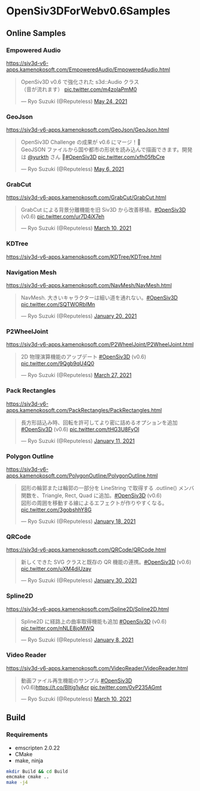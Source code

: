 # OpenSiv3DForWebv0.6Samples

## Online Samples

### Empowered Audio

<https://siv3d-v6-apps.kamenokosoft.com/EmpoweredAudio/EmpoweredAudio.html>

<blockquote class="twitter-tweet"><p lang="ja" dir="ltr">OpenSiv3D v0.6 で強化された s3d::Audio クラス<br>（音が流れます） <a href="https://t.co/m4zolaPmM0">pic.twitter.com/m4zolaPmM0</a></p>&mdash; Ryo Suzuki (@Reputeless) <a href="https://twitter.com/Reputeless/status/1396837204597481479?ref_src=twsrc%5Etfw">May 24, 2021</a></blockquote>

### GeoJson

<https://siv3d-v6-apps.kamenokosoft.com/GeoJson/GeoJson.html>

<blockquote class="twitter-tweet"><p lang="ja" dir="ltr">OpenSiv3D Challenge の成果が v0.6 にマージ！🎉<br>GeoJSON ファイルから国や都市の形状を読み込んで描画できます。開発は <a href="https://twitter.com/yurkth?ref_src=twsrc%5Etfw">@yurkth</a> さん 🏅<a href="https://twitter.com/hashtag/OpenSiv3D?src=hash&amp;ref_src=twsrc%5Etfw">#OpenSiv3D</a> <a href="https://t.co/xfh05fbCre">pic.twitter.com/xfh05fbCre</a></p>&mdash; Ryo Suzuki (@Reputeless) <a href="https://twitter.com/Reputeless/status/1390293821338968066?ref_src=twsrc%5Etfw">May 6, 2021</a></blockquote>

### GrabCut

<https://siv3d-v6-apps.kamenokosoft.com/GrabCut/GrabCut.html>

<blockquote class="twitter-tweet"><p lang="ja" dir="ltr">GrabCut による背景分離機能を旧 Siv3D から改善移植。<a href="https://twitter.com/hashtag/OpenSiv3D?src=hash&amp;ref_src=twsrc%5Etfw">#OpenSiv3D</a> (v0.6) <a href="https://t.co/ur7D4iX7eh">pic.twitter.com/ur7D4iX7eh</a></p>&mdash; Ryo Suzuki (@Reputeless) <a href="https://twitter.com/Reputeless/status/1369596024310833152?ref_src=twsrc%5Etfw">March 10, 2021</a></blockquote>

### KDTree

<https://siv3d-v6-apps.kamenokosoft.com/KDTree/KDTree.html>

### Navigation Mesh

<https://siv3d-v6-apps.kamenokosoft.com/NavMesh/NavMesh.html>

<blockquote class="twitter-tweet"><p lang="ja" dir="ltr">NavMesh. 大きいキャラクターは細い道を通れない。<a href="https://twitter.com/hashtag/OpenSiv3D?src=hash&amp;ref_src=twsrc%5Etfw">#OpenSiv3D</a> <a href="https://t.co/SQTWORbIMn">pic.twitter.com/SQTWORbIMn</a></p>&mdash; Ryo Suzuki (@Reputeless) <a href="https://twitter.com/Reputeless/status/1351720508153188352?ref_src=twsrc%5Etfw">January 20, 2021</a></blockquote> 

### P2WheelJoint

<https://siv3d-v6-apps.kamenokosoft.com/P2WheelJoint/P2WheelJoint.html>

<blockquote class="twitter-tweet"><p lang="ja" dir="ltr">2D 物理演算機能のアップデート <a href="https://twitter.com/hashtag/OpenSiv3D?src=hash&amp;ref_src=twsrc%5Etfw">#OpenSiv3D</a> (v0.6) <a href="https://t.co/9Qgb9qU4Q0">pic.twitter.com/9Qgb9qU4Q0</a></p>&mdash; Ryo Suzuki (@Reputeless) <a href="https://twitter.com/Reputeless/status/1375763236981592064?ref_src=twsrc%5Etfw">March 27, 2021</a></blockquote>

### Pack Rectangles

<https://siv3d-v6-apps.kamenokosoft.com/PackRectangles/PackRectangles.html>

<blockquote class="twitter-tweet"><p lang="ja" dir="ltr">長方形詰込み時、回転を許可してより密に詰めるオプションを追加 <a href="https://twitter.com/hashtag/OpenSiv3D?src=hash&amp;ref_src=twsrc%5Etfw">#OpenSiv3D</a> (v0.6) <a href="https://t.co/tHG3U8FyOl">pic.twitter.com/tHG3U8FyOl</a></p>&mdash; Ryo Suzuki (@Reputeless) <a href="https://twitter.com/Reputeless/status/1348610384551235587?ref_src=twsrc%5Etfw">January 11, 2021</a></blockquote>

### Polygon Outline

<https://siv3d-v6-apps.kamenokosoft.com/PolygonOutline/PolygonOutline.html>

<blockquote class="twitter-tweet"><p lang="ja" dir="ltr">図形の輪郭または輪郭の一部分を LineString で取得する .outline() メンバ関数を、Triangle, Rect, Quad に追加。<a href="https://twitter.com/hashtag/OpenSiv3D?src=hash&amp;ref_src=twsrc%5Etfw">#OpenSiv3D</a> (v0.6)<br>図形の周囲を移動する線によるエフェクトが作りやすくなる。 <a href="https://t.co/3gobshhY8G">pic.twitter.com/3gobshhY8G</a></p>&mdash; Ryo Suzuki (@Reputeless) <a href="https://twitter.com/Reputeless/status/1351180993445691394?ref_src=twsrc%5Etfw">January 18, 2021</a></blockquote>

### QRCode

<https://siv3d-v6-apps.kamenokosoft.com/QRCode/QRCode.html>

<blockquote class="twitter-tweet"><p lang="ja" dir="ltr">新しくできた SVG クラスと既存の QR 機能の連携。<a href="https://twitter.com/hashtag/OpenSiv3D?src=hash&amp;ref_src=twsrc%5Etfw">#OpenSiv3D</a> (v0.6) <a href="https://t.co/uXM4diUzay">pic.twitter.com/uXM4diUzay</a></p>&mdash; Ryo Suzuki (@Reputeless) <a href="https://twitter.com/Reputeless/status/1355349452416897027?ref_src=twsrc%5Etfw">January 30, 2021</a></blockquote>

### Spline2D

<https://siv3d-v6-apps.kamenokosoft.com/Spline2D/Spline2D.html>

<blockquote class="twitter-tweet"><p lang="ja" dir="ltr">Spline2D に経路上の曲率取得機能も追加 <a href="https://twitter.com/hashtag/OpenSiv3D?src=hash&amp;ref_src=twsrc%5Etfw">#OpenSiv3D</a> (v0.6) <a href="https://t.co/nNLE8joMWQ">pic.twitter.com/nNLE8joMWQ</a></p>&mdash; Ryo Suzuki (@Reputeless) <a href="https://twitter.com/Reputeless/status/1347359283021664258?ref_src=twsrc%5Etfw">January 8, 2021</a></blockquote>

### Video Reader

<https://siv3d-v6-apps.kamenokosoft.com/VideoReader/VideoReader.html>

<blockquote class="twitter-tweet"><p lang="ja" dir="ltr">動画ファイル再生機能のサンプル <a href="https://twitter.com/hashtag/OpenSiv3D?src=hash&amp;ref_src=twsrc%5Etfw">#OpenSiv3D</a> (v0.6)<a href="https://t.co/BItjg1vAcr">https://t.co/BItjg1vAcr</a> <a href="https://t.co/0vP235AGmt">pic.twitter.com/0vP235AGmt</a></p>&mdash; Ryo Suzuki (@Reputeless) <a href="https://twitter.com/Reputeless/status/1369494347335360520?ref_src=twsrc%5Etfw">March 10, 2021</a></blockquote>

<script async src="https://platform.twitter.com/widgets.js" charset="utf-8"></script>

## Build

### Requirements

- emscripten 2.0.22
- CMake
- make, ninja

```sh
mkdir Build && cd Build
emcmake cmake ..
make -j4
```
